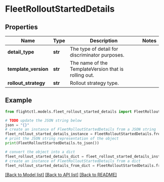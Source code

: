 # FleetRolloutStartedDetails


## Properties

Name | Type | Description | Notes
------------ | ------------- | ------------- | -------------
**detail_type** | **str** | The type of detail for discriminator purposes. | 
**template_version** | **str** | The name of the TemplateVersion that is rolling out. | 
**rollout_strategy** | **str** | Rollout strategy type. | 

## Example

```python
from flightctl.models.fleet_rollout_started_details import FleetRolloutStartedDetails

# TODO update the JSON string below
json = "{}"
# create an instance of FleetRolloutStartedDetails from a JSON string
fleet_rollout_started_details_instance = FleetRolloutStartedDetails.from_json(json)
# print the JSON string representation of the object
print(FleetRolloutStartedDetails.to_json())

# convert the object into a dict
fleet_rollout_started_details_dict = fleet_rollout_started_details_instance.to_dict()
# create an instance of FleetRolloutStartedDetails from a dict
fleet_rollout_started_details_from_dict = FleetRolloutStartedDetails.from_dict(fleet_rollout_started_details_dict)
```
[[Back to Model list]](../README.md#documentation-for-models) [[Back to API list]](../README.md#documentation-for-api-endpoints) [[Back to README]](../README.md)


